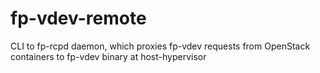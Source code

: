 # fp-vdev-remote
CLI to fp-rcpd daemon, which proxies fp-vdev requests from OpenStack containers to fp-vdev binary at host-hypervisor
